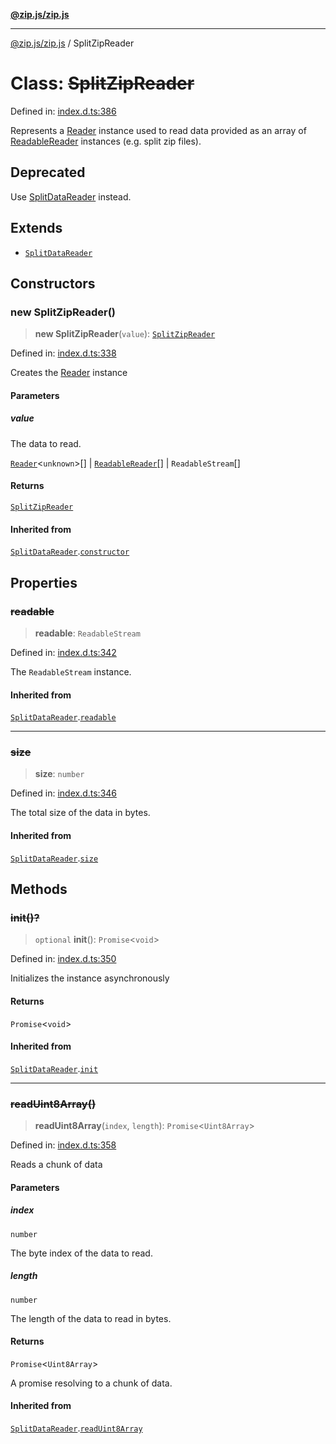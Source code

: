 [**@zip.js/zip.js**](../README.md)

***

[@zip.js/zip.js](../globals.md) / SplitZipReader

# Class: ~~SplitZipReader~~

Defined in: [index.d.ts:386](https://github.com/gildas-lormeau/zip.js/blob/d0e6c1395e38b4516517dbdf3097589fab5ed02c/index.d.ts#L386)

Represents a [Reader](Reader.md) instance used to read data provided as an array of [ReadableReader](../interfaces/ReadableReader.md) instances (e.g. split zip files).

## Deprecated

Use [SplitDataReader](SplitDataReader.md) instead.

## Extends

- [`SplitDataReader`](SplitDataReader.md)

## Constructors

### new SplitZipReader()

> **new SplitZipReader**(`value`): [`SplitZipReader`](SplitZipReader.md)

Defined in: [index.d.ts:338](https://github.com/gildas-lormeau/zip.js/blob/d0e6c1395e38b4516517dbdf3097589fab5ed02c/index.d.ts#L338)

Creates the [Reader](Reader.md) instance

#### Parameters

##### value

The data to read.

[`Reader`](Reader.md)\<`unknown`\>[] | [`ReadableReader`](../interfaces/ReadableReader.md)[] | `ReadableStream`[]

#### Returns

[`SplitZipReader`](SplitZipReader.md)

#### Inherited from

[`SplitDataReader`](SplitDataReader.md).[`constructor`](SplitDataReader.md#constructors)

## Properties

### ~~readable~~

> **readable**: `ReadableStream`

Defined in: [index.d.ts:342](https://github.com/gildas-lormeau/zip.js/blob/d0e6c1395e38b4516517dbdf3097589fab5ed02c/index.d.ts#L342)

The `ReadableStream` instance.

#### Inherited from

[`SplitDataReader`](SplitDataReader.md).[`readable`](SplitDataReader.md#readable)

***

### ~~size~~

> **size**: `number`

Defined in: [index.d.ts:346](https://github.com/gildas-lormeau/zip.js/blob/d0e6c1395e38b4516517dbdf3097589fab5ed02c/index.d.ts#L346)

The total size of the data in bytes.

#### Inherited from

[`SplitDataReader`](SplitDataReader.md).[`size`](SplitDataReader.md#size)

## Methods

### ~~init()?~~

> `optional` **init**(): `Promise`\<`void`\>

Defined in: [index.d.ts:350](https://github.com/gildas-lormeau/zip.js/blob/d0e6c1395e38b4516517dbdf3097589fab5ed02c/index.d.ts#L350)

Initializes the instance asynchronously

#### Returns

`Promise`\<`void`\>

#### Inherited from

[`SplitDataReader`](SplitDataReader.md).[`init`](SplitDataReader.md#init)

***

### ~~readUint8Array()~~

> **readUint8Array**(`index`, `length`): `Promise`\<`Uint8Array`\>

Defined in: [index.d.ts:358](https://github.com/gildas-lormeau/zip.js/blob/d0e6c1395e38b4516517dbdf3097589fab5ed02c/index.d.ts#L358)

Reads a chunk of data

#### Parameters

##### index

`number`

The byte index of the data to read.

##### length

`number`

The length of the data to read in bytes.

#### Returns

`Promise`\<`Uint8Array`\>

A promise resolving to a chunk of data.

#### Inherited from

[`SplitDataReader`](SplitDataReader.md).[`readUint8Array`](SplitDataReader.md#readuint8array)
